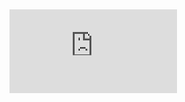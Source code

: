 <a href="https://github.com/Raman7072/d_engineering/blob/main/1_Foundation/04_DOCKER/Introduction_to_Docker.pdf" class="image fit" ><img src="" alt=""></a>

![](https://github.com/Raman7072/d_engineering/blob/main/1_Foundation/04_DOCKER/Introduction_to_Docker.pdf)

